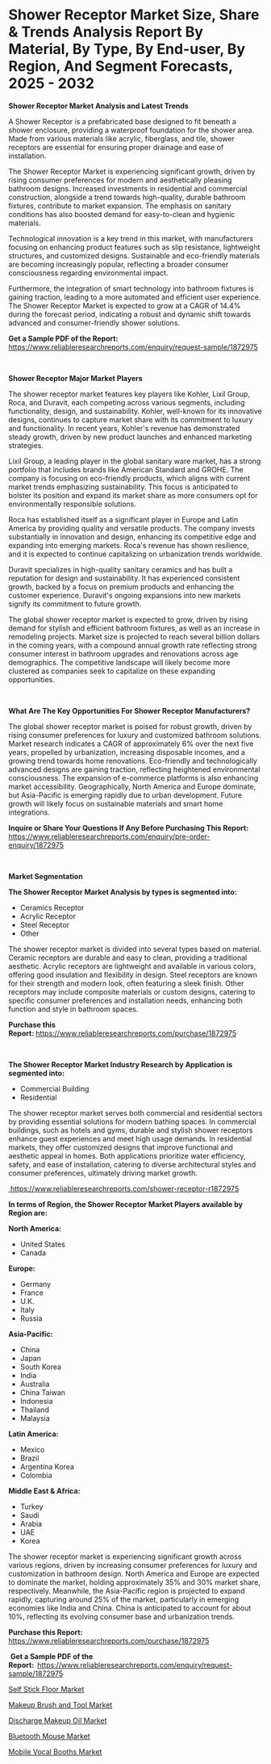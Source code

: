 <p><h1>Shower Receptor Market Size, Share & Trends Analysis Report By Material, By Type, By End-user, By Region, And Segment Forecasts, 2025 - 2032</h1></p><p><strong>Shower Receptor Market Analysis and Latest Trends</strong></p>
<p><p>A Shower Receptor is a prefabricated base designed to fit beneath a shower enclosure, providing a waterproof foundation for the shower area. Made from various materials like acrylic, fiberglass, and tile, shower receptors are essential for ensuring proper drainage and ease of installation.</p><p>The Shower Receptor Market is experiencing significant growth, driven by rising consumer preferences for modern and aesthetically pleasing bathroom designs. Increased investments in residential and commercial construction, alongside a trend towards high-quality, durable bathroom fixtures, contribute to market expansion. The emphasis on sanitary conditions has also boosted demand for easy-to-clean and hygienic materials.</p><p>Technological innovation is a key trend in this market, with manufacturers focusing on enhancing product features such as slip resistance, lightweight structures, and customized designs. Sustainable and eco-friendly materials are becoming increasingly popular, reflecting a broader consumer consciousness regarding environmental impact. </p><p>Furthermore, the integration of smart technology into bathroom fixtures is gaining traction, leading to a more automated and efficient user experience. The Shower Receptor Market is expected to grow at a CAGR of 14.4% during the forecast period, indicating a robust and dynamic shift towards advanced and consumer-friendly shower solutions.</p></p>
<p><strong>Get a Sample PDF of the Report:&nbsp;</strong> <a href="https://www.reliableresearchreports.com/enquiry/request-sample/1872975?utm_campaign=33&utm_medium=2&utm_source=Github&utm_content=ia&utm_term=05022025&utm_id=shower-receptor">https://www.reliableresearchreports.com/enquiry/request-sample/1872975</a></p>
<p>&nbsp;</p>
<p><strong>Shower Receptor Major Market Players</strong></p>
<p><p>The shower receptor market features key players like Kohler, Lixil Group, Roca, and Duravit, each competing across various segments, including functionality, design, and sustainability. Kohler, well-known for its innovative designs, continues to capture market share with its commitment to luxury and functionality. In recent years, Kohler's revenue has demonstrated steady growth, driven by new product launches and enhanced marketing strategies.</p><p>Lixil Group, a leading player in the global sanitary ware market, has a strong portfolio that includes brands like American Standard and GROHE. The company is focusing on eco-friendly products, which aligns with current market trends emphasizing sustainability. This focus is anticipated to bolster its position and expand its market share as more consumers opt for environmentally responsible solutions.</p><p>Roca has established itself as a significant player in Europe and Latin America by providing quality and versatile products. The company invests substantially in innovation and design, enhancing its competitive edge and expanding into emerging markets. Roca's revenue has shown resilience, and it is expected to continue capitalizing on urbanization trends worldwide.</p><p>Duravit specializes in high-quality sanitary ceramics and has built a reputation for design and sustainability. It has experienced consistent growth, backed by a focus on premium products and enhancing the customer experience. Duravit's ongoing expansions into new markets signify its commitment to future growth.</p><p>The global shower receptor market is expected to grow, driven by rising demand for stylish and efficient bathroom fixtures, as well as an increase in remodeling projects. Market size is projected to reach several billion dollars in the coming years, with a compound annual growth rate reflecting strong consumer interest in bathroom upgrades and renovations across age demographics. The competitive landscape will likely become more clustered as companies seek to capitalize on these expanding opportunities.</p></p>
<p>&nbsp;</p>
<p><strong>What Are The Key Opportunities For Shower Receptor Manufacturers?</strong></p>
<p><p>The global shower receptor market is poised for robust growth, driven by rising consumer preferences for luxury and customized bathroom solutions. Market research indicates a CAGR of approximately 6% over the next five years, propelled by urbanization, increasing disposable incomes, and a growing trend towards home renovations. Eco-friendly and technologically advanced designs are gaining traction, reflecting heightened environmental consciousness. The expansion of e-commerce platforms is also enhancing market accessibility. Geographically, North America and Europe dominate, but Asia-Pacific is emerging rapidly due to urban development. Future growth will likely focus on sustainable materials and smart home integrations.</p></p>
<p><strong>Inquire or Share Your Questions If Any Before Purchasing This Report:</strong> <a href="https://www.reliableresearchreports.com/enquiry/pre-order-enquiry/1872975?utm_campaign=33&utm_medium=2&utm_source=Github&utm_content=ia&utm_term=05022025&utm_id=shower-receptor">https://www.reliableresearchreports.com/enquiry/pre-order-enquiry/1872975</a></p>
<p>&nbsp;</p>
<p><strong>Market Segmentation</strong></p>
<p><strong>The Shower Receptor Market Analysis by types is segmented into:</strong></p>
<p><ul><li>Ceramics Receptor</li><li>Acrylic Receptor</li><li>Steel Receptor</li><li>Other</li></ul></p>
<p><p>The shower receptor market is divided into several types based on material. Ceramic receptors are durable and easy to clean, providing a traditional aesthetic. Acrylic receptors are lightweight and available in various colors, offering good insulation and flexibility in design. Steel receptors are known for their strength and modern look, often featuring a sleek finish. Other receptors may include composite materials or custom designs, catering to specific consumer preferences and installation needs, enhancing both function and style in bathroom spaces.</p></p>
<p><strong>Purchase this Report:&nbsp;</strong><a href="https://www.reliableresearchreports.com/purchase/1872975?utm_campaign=33&utm_medium=2&utm_source=Github&utm_content=ia&utm_term=05022025&utm_id=shower-receptor">https://www.reliableresearchreports.com/purchase/1872975</a></p>
<p>&nbsp;</p>
<p><strong>The Shower Receptor Market Industry Research by Application is segmented into:</strong></p>
<p><ul><li>Commercial Building</li><li>Residential</li></ul></p>
<p><p>The shower receptor market serves both commercial and residential sectors by providing essential solutions for modern bathing spaces. In commercial buildings, such as hotels and gyms, durable and stylish shower receptors enhance guest experiences and meet high usage demands. In residential markets, they offer customized designs that improve functional and aesthetic appeal in homes. Both applications prioritize water efficiency, safety, and ease of installation, catering to diverse architectural styles and consumer preferences, ultimately driving market growth.</p></p>
<p><a href="https://www.reliableresearchreports.com/shower-receptor-r1872975?utm_campaign=33&utm_medium=2&utm_source=Github&utm_content=ia&utm_term=05022025&utm_id=shower-receptor">&nbsp;https://www.reliableresearchreports.com/shower-receptor-r1872975</a></p>
<p><strong>In terms of Region, the Shower Receptor Market Players available by Region are:</strong></p>
<p>
    <p> <strong> North America: </strong>
        <ul>
            <li>United States</li>
            <li>Canada</li>
        </ul>
        </p> 
    <p> <strong> Europe: </strong>
        <ul>
            <li>Germany</li>
            <li>France</li>
            <li>U.K.</li>
            <li>Italy</li>
            <li>Russia</li>
        </ul>
        </p> 
    <p> <strong> Asia-Pacific: </strong>
        <ul>
            <li>China</li>
            <li>Japan</li>
            <li>South Korea</li>
            <li>India</li>
            <li>Australia</li>
            <li>China Taiwan</li>
            <li>Indonesia</li>
            <li>Thailand</li>
            <li>Malaysia</li>
        </ul>
        </p> 
    <p> <strong> Latin America: </strong>
        <ul>
            <li>Mexico</li>
            <li>Brazil</li>
            <li>Argentina Korea</li>
            <li>Colombia</li>
        </ul>
        </p> 
    <p> <strong> Middle East & Africa: </strong>
        <ul>
            <li>Turkey</li>
            <li>Saudi</li>
            <li>Arabia</li>
            <li>UAE</li>
            <li>Korea</li>
        </ul>
    </p>
    </p>
<p><p>The shower receptor market is experiencing significant growth across various regions, driven by increasing consumer preferences for luxury and customization in bathroom design. North America and Europe are expected to dominate the market, holding approximately 35% and 30% market share, respectively. Meanwhile, the Asia-Pacific region is projected to expand rapidly, capturing around 25% of the market, particularly in emerging economies like India and China. China is anticipated to account for about 10%, reflecting its evolving consumer base and urbanization trends.</p></p>
<p><strong>Purchase this Report: </strong><a href="https://www.reliableresearchreports.com/purchase/1872975?utm_campaign=33&utm_medium=2&utm_source=Github&utm_content=ia&utm_term=05022025&utm_id=shower-receptor">https://www.reliableresearchreports.com/purchase/1872975</a></p>
<p>&nbsp;<strong>Get a Sample PDF of the Report:&nbsp;&nbsp;</strong><a href="https://www.reliableresearchreports.com/enquiry/request-sample/1872975?utm_campaign=33&utm_medium=2&utm_source=Github&utm_content=ia&utm_term=05022025&utm_id=shower-receptor">https://www.reliableresearchreports.com/enquiry/request-sample/1872975</a></p>
<p><strong></strong></p>
<p><p><a href="https://github.com/sponsumelo/Market-Research-Report-List-1/blob/main/self-stick-floor-market.md?utm_campaign=33&utm_medium=2&utm_source=Github&utm_content=ia&utm_term=05022025&utm_id=shower-receptor">Self Stick Floor Market</a></p><p><a href="https://github.com/sawrovpipolo/Market-Research-Report-List-1/blob/main/makeup-brush-and-tool-market.md?utm_campaign=33&utm_medium=2&utm_source=Github&utm_content=ia&utm_term=05022025&utm_id=shower-receptor">Makeup Brush and Tool Market</a></p><p><a href="https://github.com/nkbaroga/Market-Research-Report-List-1/blob/main/discharge-makeup-oil-market.md?utm_campaign=33&utm_medium=2&utm_source=Github&utm_content=ia&utm_term=05022025&utm_id=shower-receptor">Discharge Makeup Oil Market</a></p><p><a href="https://github.com/ritooesiaba/Market-Research-Report-List-1/blob/main/bluetooth-mouse-market.md?utm_campaign=33&utm_medium=2&utm_source=Github&utm_content=ia&utm_term=05022025&utm_id=shower-receptor">Bluetooth Mouse Market</a></p><p><a href="https://github.com/elvutedipela/Market-Research-Report-List-1/blob/main/mobile-vocal-booths-market.md?utm_campaign=33&utm_medium=2&utm_source=Github&utm_content=ia&utm_term=05022025&utm_id=shower-receptor">Mobile Vocal Booths Market</a></p></p>